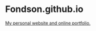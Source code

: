 # Fondson.github.io
<a href="http://fondson.github.io">My personal website and online portfolio.</a>
